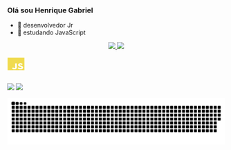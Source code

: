 ### Olá sou Henrique Gabriel

- 🔭 desenvolvedor Jr
- 🌱 estudando JavaScript

<div align="center">
  <a href="https://github.com/liquegba">
  <img height="180em" src="https://github-readme-stats.vercel.app/api?username=liquegba&show_icons=true&theme=radical&include_all_commits=true&count_private=true"/>
  <img height="180em" src="https://github-readme-stats.vercel.app/api/top-langs/?username=liquegba&layout=compact&langs_count=7&theme=radical"/>
</div>

<div style="display: inline_block"><br>
  <img align="center" alt="henrique-Js" height="30" width="40" src="https://raw.githubusercontent.com/devicons/devicon/master/icons/javascript/javascript-plain.svg">
  </div>
  
  ##
  <div>
   <a href = "mailto:gabgba90@gmail.com"><img src="https://img.shields.io/badge/-Gmail-%23333?style=for-the-badge&logo=gmail&logoColor=white" target="_blank"></a>
   <a href="https://www.linkedin.com/in/henrique-arcega-690244227/" target="_blank"><img src="https://img.shields.io/badge/-LinkedIn-%230077B5?style=for-the-badge&logo=linkedin&logoColor=white" target="_blank"></a> 
  
  ![Snake animation](https://github.com/liquegba/liquegba/blob/output/github-contribution-grid-snake.svg)
  
  
  </div>
